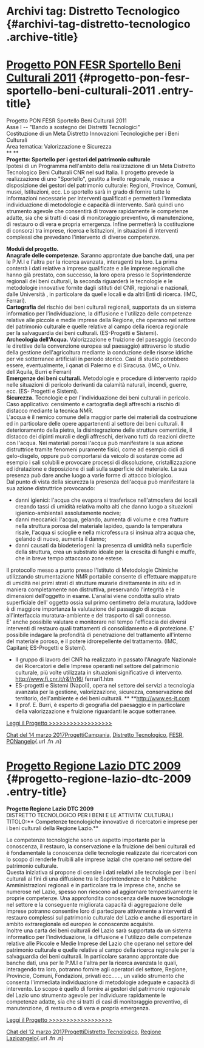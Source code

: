 Archivi tag: Distretto Tecnologico {#archivi-tag-distretto-tecnologico .archive-title}
==================================

[Progetto PON FESR Sportello Beni Culturali 2011](index4808.html?p=593) {#progetto-pon-fesr-sportello-beni-culturali-2011 .entry-title}
=================

Progetto PON FESR Sportello Beni Culturali 2011\
Asse I -- "Bando a sostegno dei Distretti Tecnologici"\
Costituzione di un Meta Distretto Innovazioni Tecnologiche per i Beni Culturali\
Area tematica: Valorizzazione e Sicurezza\
** **\
**Progetto: Sportello per i gestori del patrimonio culturale**\
Ipotesi di un Programma nell'ambito della realizzazione di un Meta Distretto Tecnologico Beni Culturali CNR nel sud Italia. Il progetto prevede la realizzazione di uno "Sportello",  gestito a livello regionale, messo  a disposizione dei gestori del patrimonio culturale: Regioni, Province, Comuni, musei, Istituzioni, ecc. Lo sportello sarà in grado di fornire tutte le informazioni necessarie per interventi qualificati e permetterà l'immediata individuazione di metodologie e capacità di intervento. Sarà quindi uno strumento agevole che consentirà di trovare rapidamente le competenze  adatte, sia  che si tratti di casi di monitoraggio preventivo, di manutenzione, di restauro o di vera e propria emergenza. Infine permetterà la costituzione di consorzi tra imprese, ricerca e Istituzioni, in situazioni di interventi complessi che prevedano l'intervento di diverse competenze.

**Moduli del progetto.**\
**Anagrafe delle competenze**. Saranno approntate due banche dati, una per le P.M.I e l'altra per la ricerca avanzata, interagenti tra loro. La prima conterrà i dati relative a imprese qualificate e alle imprese regionali che hanno già prestato, con successo, la loro opera presso le Soprintendenze regionali dei beni culturali, la seconda riguarderà le tecnologie e le metodologie innovative fornite dagli istituti del CNR, regionali e nazionali, dalle Università , in particolare da quelle locali e da altri Enti di ricerca. (IMC, Ferrari).\
**Cartografia** del rischio dei beni culturali regionali, supportata da un sistema informatico per l'individuazione, la diffusione e l'utilizzo  delle competenze relative alle piccole e medie imprese della Regione, che operano nel settore del patrimonio culturale e quelle relative al campo della ricerca regionale per la salvaguardia dei beni culturali. (ES-Progetti e Sistemi).\
**Archeologia dell'Acqua.** Valorizzazione e fruizione del paesaggio (secondo le direttive della convenzione europea sul paesaggio) attraverso lo studio della gestione dell'agricoltura mediante la conduzione delle risorse idriche per vie sotterranee artificiali in periodo storico. Casi di studio potrebbero essere, eventualmente, i qanat di Palermo e di Siracusa. (IMC, o Univ. dell'Aquila, Burri e Ferrari)\
**Emergenze dei beni culturali.** Metodologie e procedure di intervento rapido nelle situazioni di pericolo derivanti da calamità naturali, incendi, guerre, ecc. (ES- Progetti e Sistemi).\
**Sicurezza.** Tecnologie e per l'individuazione dei beni culturali in pericolo. Caso applicativo: censimento e cartografia degli affreschi a rischio di distacco mediante la tecnica NMR.\
L'acqua è il nemico comune della maggior parte dei materiali da costruzione ed in particolare delle opere appartenenti al settore dei  beni culturali. Il deterioramento della pietra, la disintegrazione delle strutture cementizie, il distacco dei dipinti murali e degli affreschi, derivano tutti da reazioni dirette con l'acqua. Nei materiali porosi l'acqua può manifestare la sua azione distruttrice tramite fenomeni puramente fisici, come ad esempio cicli di gelo-disgelo, oppure può comportarsi da veicolo di sostanze come ad esempio i sali solubili e provocare processi di dissoluzione, cristallizzazione ed idratazione e deposizione di sali sulla superficie del materiale. La sua presenza può dare anche luogo a varie forme di attacco biologico.\
Dal punto di vista della sicurezza la presenza dell'acqua può manifestare la sua azione distruttrice provocando:

-   danni igienici: l'acqua che evapora si trasferisce nell'atmosfera dei locali creando tassi di umidità relativa molto alti che danno luogo a situazioni igienico-ambientali assolutamente nocive;
-   danni meccanici: l'acqua, gelando, aumenta di volume e crea fratture nella struttura porosa del materiale lapideo, quando la temperatura risale, l'acqua si scioglie e nella microfessura si insinua altra acqua che, gelando di nuovo, aumenta il danno;
-   danni causati da biodeteriogeni: la presenza di umidità nella superficie della struttura, crea un substrato ideale per la crescita di funghi e muffe, che in breve tempo attaccano zone estese.

Il protocollo messo a punto presso l'Istituto di Metodologie Chimiche utilizzando strumentazione NMR portabile consente di effettuare mappature di umidità nei primi strati di strutture murarie direttamente in *situ* ed in maniera completamente non distruttiva, preservando l'integrità e le dimensioni dell'oggetto in esame. L'analisi viene condotta sullo strato superficiale dell' oggetto ossia sul primo centimetro della muratura, laddove è di maggiore importanza la valutazione del passaggio di acqua all'interfaccia muratura-ambiente e del trasporto di sali connesso.\
E' anche possibile valutare e monitorare nel tempo l'efficacia dei diversi interventi di restauro quali trattamenti di consolidamento e di protezione. E' possibile indagare la profondità di penetrazione del trattamento all'interno del materiale poroso, e il potere idrorepellente  del trattamento. (IMC, Capitani; ES-Progetti e Sistemi).

-   Il gruppo di lavoro del CNR ha realizzato in passato l'Anagrafe Nazionale dei Ricercatori e delle Imprese operanti nel settore del patrimonio culturale, più volte utilizzata in situazioni significative di intervento. http://www.fi.cnr.it/r&f/n16/ ferrari1.htm
-   ES-progetti e Sistemi (Napoli), opera nel settore dei servizi a tecnologia avanzata per la gestione, valorizzazione, sicurezza, conservazione del territorio, dell'ambiente e dei beni culturali. ** **http://www.es-it.com
-   Il prof. E. Burri, è esperto di geografia del paesaggio e in particolare della valorizzazione e fruizione riguardanti le acque sotterranee.

[Leggi il Progetto \>\>\>\>\>\>\>\>\>\>\>\>\>\>\>\>\>\>](wp-content/uploads/2017/03/Progetto-PON-FESR-Sportello-BBCC-2011.pdf)

[Chat del 14 marzo 2017](index4808.html?p=593 "Permalink a Progetto PON FESR Sportello Beni Culturali 2011")[Progetti](index0b40.html?cat=9)[Campania](indexfaaf.html?tag=campania), [Distretto Tecnologico](index057d.html?tag=distretto-tecnologico), [FESR](indexb87f.html?tag=fesr), [PON](index0011.html?tag=pon)[angelo](indexcd64.html?author=1 "Vedi tutti gli articoli di angelo"){.url .fn .n}

[Progetto Regione Lazio DTC 2009](index03c9.html?p=563) {#progetto-regione-lazio-dtc-2009 .entry-title}
=

**Progetto Regione Lazio DTC 2009**\
DISTRETTO TECNOLOGICO PER I BENI E LE ATTIVITA' CULTURALI\
TITOLO:** Competenze tecnologiche innovative di ricercatori e imprese per i beni culturali della Regione Lazio.**

Le competenze tecnologiche sono un aspetto importante per la conoscenza, il restauro, la conservazione e la fruizione dei beni culturali ed è fondamentale la conoscenza delle tecnologie realizzate dai ricercatori con lo scopo di renderle fruibili alle imprese laziali che operano nel settore del patrimonio culturale.\
Questa iniziativa si propone di censire i dati relativi alle tecnologie per i beni culturali ai fini di una diffusione tra  le Soprintendenze e le Pubbliche Amministrazioni regionali e in particolare tra le imprese che, anche se numerose nel Lazio, spesso non riescono ad aggiornare tempestivamente le proprie competenze. Una approfondita conoscenza delle nuove tecnologie nel settore e la conseguente migliorata capacità di aggregazione delle imprese potranno consentire loro di partecipare attivamente a interventi di restauro complessi sul patrimonio culturale del Lazio e anche di esportare in ambito extraregionale ed europeo le conoscenze acquisite.\
Inoltre una carta dei beni culturali del Lazio sarà supportata da un sistema informatico per l'individuazione, la diffusione e l'utilizzo  delle competenze relative alle Piccole e Medie Imprese del Lazio che operano nel settore del patrimonio culturale e quelle relative al campo della ricerca regionale per la salvaguardia dei beni culturali. In particolare saranno approntate due banche dati, una per le P.M.I e l'altra per la ricerca avanzata le quali, interagendo tra loro, potranno fornire agli operatori del settore, Regione, Provincie, Comuni, Fondazioni, privati ecc......, un valido strumento che consenta l'immediata individuazione di metodologie adeguate e capacità di intervento. Lo scopo è quello di fornire ai gestori del patrimonio regionale del Lazio uno strumento agevole per individuare rapidamente le competenze  adatte, sia  che si tratti di casi di monitoraggio preventivo, di manutenzione, di restauro o di vera e propria emergenza.

[Leggi il Progetto \>\>\>\>\>\>\>\>\>\>\>\>\>\>\>\>\>\>](wp-content/uploads/2017/03/Progetto-Regione-Lazio-DTC-2009.pdf)

[Chat del 12 marzo 2017](index03c9.html?p=563 "Permalink a Progetto Regione Lazio DTC 2009")[Progetti](index0b40.html?cat=9)[Distretto Tecnologico](index057d.html?tag=distretto-tecnologico), [Regione Lazio](indexc7c0.html?tag=regione-lazio)[angelo](indexcd64.html?author=1 "Vedi tutti gli articoli di angelo"){.url .fn .n}

